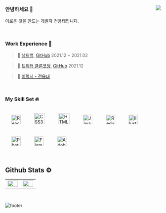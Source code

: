 ### 안녕하세요 👋  <img src="https://komarev.com/ghpvc/?username=rishavanand&&style=flat-square" align="right" />

이로운 것을 만드는 개발자 전용태입니다. 

<br />

  ### Work Experience 🍕  

  <div align="left">

 > 🍔 [생드백](https://thandbag.com/), [GitHub](https://github.com/thandbag/thandbag_FE) 2021.12 ~ 2021.02 
  
 > 🍟 [트위터 클론코딩](https://thandbag.com/), [GitHub](https://github.com/CloneCoding-Twitter/Twitter-Front-End) 2021.12
  
 > 🥤 [이력서 - 전용태](https://injelmi.notion.site/593566a2517742fcbcda36191f9ad36c)  

  </div>

<br />

  ### My Skill Set 🔥

  <div align="left">  
    <img style="margin: 20px" src="https://profilinator.rishav.dev/skills-assets/react-original-wordmark.svg" alt="React" height="30" />  
    <img style="margin: 20px" src="https://profilinator.rishav.dev/skills-assets/css3-original-wordmark.svg" alt="CSS3" height="35" />  
    <img style="margin: 20px" src="https://profilinator.rishav.dev/skills-assets/html5-original-wordmark.svg" alt="HTML5" height="35" />  
    <img style="margin: 20px" src="https://profilinator.rishav.dev/skills-assets/javascript-original.svg" alt="JavaScript" height="30" />
    <img style="margin: 20px" src="https://profilinator.rishav.dev/skills-assets/redux-original.svg" alt="Redux" height="30" /> 
    <img style="margin: 20px" src="https://profilinator.rishav.dev/skills-assets/adobe_illustrator-icon.svg" alt="Illustrator" height="30" />  
    <img style="margin: 20px" src="https://profilinator.rishav.dev/skills-assets/photoshop-plain.svg" alt="Photoshop" height="30" />  
    <img style="margin: 20px" src="https://profilinator.rishav.dev/skills-assets/figma-icon.svg" alt="Figma" height="30" />  
    <img style="margin: 20px" src="https://profilinator.rishav.dev/skills-assets/adobexd.png" alt="Adobe XD" height="30" />   
  </div>

<br />
 
## Github Stats ⚙️

<table><tr><td valign="top" width="40%">
<img src="https://github-readme-stats.vercel.app/api?username=yong313&show_icons=true&count_private=true&hide_border=true" align="left" style="width: 100%" />
</td><td valign="top" width="40%">
<img src="https://github-readme-stats.vercel.app/api/top-langs/?username=ssinking91&hide_border=true&layout=compact" align="left" style="width: 100%" />
</td></tr></table>
<br/>

![footer](https://capsule-render.vercel.app/api?type=waving&color=gradient&height=160&section=footer)
